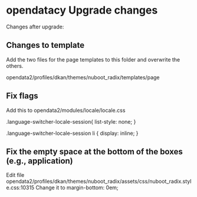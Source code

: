 # opendatacy Upgrade changes

Changes after upgrade:

## Changes to template
Add the two files for the page templates to this folder and overwrite the others.

opendata2/profiles/dkan/themes/nuboot_radix/templates/page


## Fix flags

Add this to opendata2/modules/locale/locale.css

.language-switcher-locale-session{
  list-style: none;
}

.language-switcher-locale-session li {
                display: inline;
        }
## Fix the empty space at the bottom of the boxes (e.g., application)

Edit file opendata2/profiles/dkan/themes/nuboot_radix/assets/css/nuboot_radix.style.css:10315
Change it to margin-bottom: 0em;
